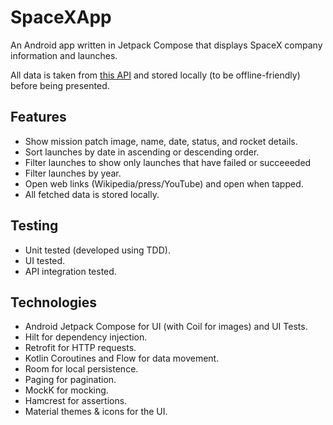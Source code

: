 # SpaceXApp
An Android app written in Jetpack Compose that displays SpaceX company information and launches.

All data is taken from [this API](https://github.com/r-spacex/SpaceX-API/) and stored locally (to be offline-friendly) before being presented.


## Features
* Show mission patch image, name, date, status, and rocket details.
* Sort launches by date in ascending or descending order.
* Filter launches to show only launches that have failed or succeeeded
* Filter launches by year.
* Open web links (Wikipedia/press/YouTube) and open when tapped.
* All fetched data is stored locally.


## Testing
* Unit tested (developed using TDD).
* UI tested.
* API integration tested.

## Technologies
* Android Jetpack Compose for UI (with Coil for images) and UI Tests.
* Hilt for dependency injection.
* Retrofit for HTTP requests.
* Kotlin Coroutines and Flow for data movement.
* Room for local persistence.
* Paging for pagination.
* MockK for mocking.
* Hamcrest for assertions.
* Material themes & icons for the UI.
